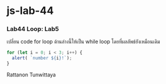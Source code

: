 # js-lab-44
### Lab44 Loop: Lab5
เปลี่ยน code for loop ด้านล่างนี้ให้เป็น while loop โดยที่ผลลัพธ์ยังเหมือนเดิม
```Javascript
for (let i = 0; i < 3; i++) {
  alert( `number ${i}!`);
}

```
Rattanon Tunwittaya
